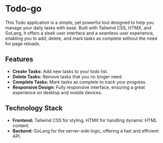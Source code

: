 # Todo-go

This Todo application is a simple, yet powerful tool designed to help you manage your daily tasks with ease. Built with Tailwind CSS, HTMX, and GoLang, it offers a sleek user interface and a seamless user experience, enabling you to add, delete, and mark tasks as complete without the need for page reloads.

## Features

- **Create Tasks:** Add new tasks to your todo list.
- **Delete Tasks:** Remove tasks that you no longer need.
- **Complete Tasks:** Mark tasks as complete to track your progress.
- **Responsive Design:** Fully responsive interface, ensuring a great experience on desktop and mobile devices.

## Technology Stack

- **Frontend:** Tailwind CSS for styling, HTMX for handling dynamic HTML content.
- **Backend:** GoLang for the server-side logic, offering a fast and efficient API.
